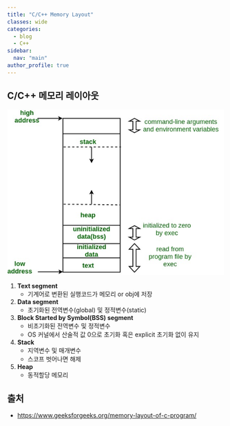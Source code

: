 ```yaml
---
title: "C/C++ Memory Layout"
classes: wide
categories: 
  - blog
  - C++
sidebar:
  nav: "main"
author_profile: true
---
```


## C/C++ 메모리 레이아웃
![post_thumbnail](/assets/images/memoryLayoutC.jpg)
1. **Text segment**
    * 기계어로 변환된 실행코드가 메모리 or obj에 저장
2. **Data segment**
    * 초기화된 전역변수(global) 및 정적변수(static)
3. **Block Started by Symbol(BSS) segment**
    * 비초기화된 전역변수 및 정적변수
    * OS 커널에서 산술적 값 0으로 초기화 혹은 explicit 초기화 없이 유지 
4. **Stack**
    * 지역변수 및 매개변수
    * 스코프 벗어나면 해제
5. **Heap**
    * 동적할당 메모리

## 출처
* <https://www.geeksforgeeks.org/memory-layout-of-c-program/>